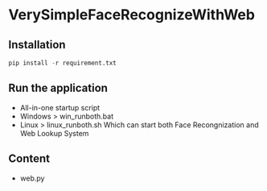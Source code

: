# VerySimpleFaceRecognizeWithWeb

## Installation

```python
pip install -r requirement.txt
```

## Run the application
 - All-in-one startup script
  - Windows > win_runboth.bat
  - Linux > linux_runboth.sh
Which can start both Face Recongnization and Web Lookup System

## Content
- web.py
